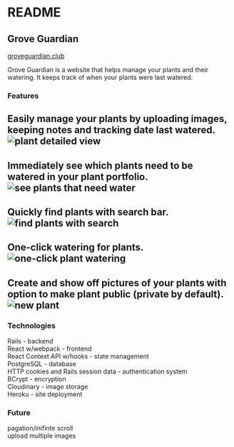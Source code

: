 # README

## Grove Guardian

[groveguardian.club](http://www.groveguardian.club)

Grove Guardian is a website that helps manage your plants and their watering.  It keeps track of when your plants were last watered.

### Features

Easily manage your plants by uploading images, keeping notes and tracking date last watered.
<img src="https://res.cloudinary.com/diekjezbk/image/upload/v1594160035/grove%20guardian%20readme/plant_detailed_view.png"
      alt="plant detailed view" />
---
Immediately see which plants need to be watered in your plant portfolio.
<img src="https://res.cloudinary.com/diekjezbk/image/upload/v1594157900/grove%20guardian%20readme/see_plants_that_need_water.png"
      alt="see plants that need water" />
---
Quickly find plants with search bar.
<img src="https://res.cloudinary.com/diekjezbk/image/upload/v1594159448/grove%20guardian%20readme/find_plants_with_search.png"
      alt="find plants with search" />
---
One-click watering for plants.  
<img src="https://res.cloudinary.com/diekjezbk/image/upload/v1594159765/grove%20guardian%20readme/plant_water_before_after.png"
      alt="one-click plant watering" />
---
Create and show off pictures of your plants with option to make plant public (private by default).
<img src="https://res.cloudinary.com/diekjezbk/image/upload/v1594157154/grove%20guardian%20readme/plant_new.png"
      alt="new plant" />
---

### Technologies
Rails - backend  
React w/webpack - frontend  
React Context API w/hooks - state management  
PostgreSQL - database  
HTTP cookies and Rails session data - authentication system  
BCrypt - encryption  
Cloudinary - image storage  
Heroku - site deployment  


### Future
pagation/inifinte scroll  
upload multiple images  
